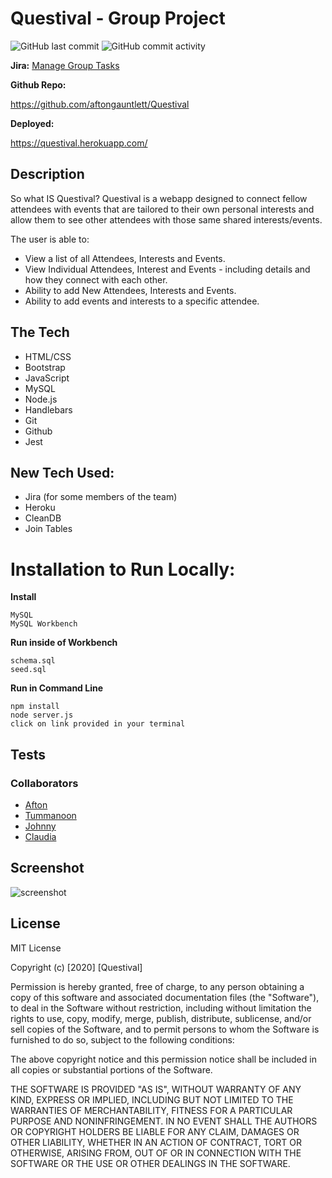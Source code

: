 # Questival - Group Project

![GitHub last commit](https://img.shields.io/github/last-commit/aftongauntlett/questival)
![GitHub commit activity](https://img.shields.io/github/commit-activity/m/aftongauntlett/questival)

**Jira:** [Manage Group Tasks](https://kmtc.atlassian.net/secure/RapidBoard.jspa?rapidView=2&projectKey=QA&selectedIssue=QA-90&atlOrigin=eyJpIjoiYzJiZDlkODk0NDY5NDJiNmE2ZGIyNDI5ZTQ1ZTY2NGMiLCJwIjoiaiJ9)

**Github Repo:**

 https://github.com/aftongauntlett/Questival

**Deployed:**

https://questival.herokuapp.com/

## Description

So what IS Questival? Questival is a webapp designed to connect fellow attendees with events that are tailored to their own personal interests and allow them to see other attendees with those same shared interests/events.

The user is able to:

* View a list of all Attendees, Interests and Events.
* View Individual Attendees, Interest and Events - including details and how they connect with each other.
* Ability to add New Attendees, Interests and Events.
* Ability to add events and interests to a specific attendee.


## The Tech
* HTML/CSS
* Bootstrap
* JavaScript
* MySQL
* Node.js
* Handlebars
* Git
* Github
* Jest

## New Tech Used:
* Jira (for some members of the team)
* Heroku
* CleanDB
* Join Tables

# Installation to Run Locally:

**Install**

```
MySQL
MySQL Workbench
``` 

**Run inside of Workbench**

```
schema.sql 
seed.sql
``` 

**Run in Command Line**

```
npm install 
node server.js
click on link provided in your terminal
``` 

## Tests
<!-- Jest info here -->

### Collaborators
* [Afton](https://github.com/aftongauntlett) 
* [Tummanoon](https://github.com/tummanoon77) 
* [Johnny](https://github.com/JuncongLiang) 
* [Claudia](https://github.com/claudialoves)

## Screenshot
![screenshot](https://i.imgur.com/MEsBOc0.jpg)




## License

MIT License

Copyright (c) [2020] [Questival]

Permission is hereby granted, free of charge, to any person obtaining a copy
of this software and associated documentation files (the "Software"), to deal
in the Software without restriction, including without limitation the rights
to use, copy, modify, merge, publish, distribute, sublicense, and/or sell
copies of the Software, and to permit persons to whom the Software is
furnished to do so, subject to the following conditions:

The above copyright notice and this permission notice shall be included in all
copies or substantial portions of the Software.

THE SOFTWARE IS PROVIDED "AS IS", WITHOUT WARRANTY OF ANY KIND, EXPRESS OR
IMPLIED, INCLUDING BUT NOT LIMITED TO THE WARRANTIES OF MERCHANTABILITY,
FITNESS FOR A PARTICULAR PURPOSE AND NONINFRINGEMENT. IN NO EVENT SHALL THE
AUTHORS OR COPYRIGHT HOLDERS BE LIABLE FOR ANY CLAIM, DAMAGES OR OTHER
LIABILITY, WHETHER IN AN ACTION OF CONTRACT, TORT OR OTHERWISE, ARISING FROM,
OUT OF OR IN CONNECTION WITH THE SOFTWARE OR THE USE OR OTHER DEALINGS IN THE
SOFTWARE.




